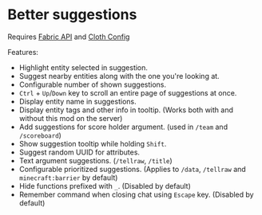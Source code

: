 # Better suggestions

Requires [Fabric API](https://modrinth.com/mod/fabric-api) and [Cloth Config](https://modrinth.com/mod/cloth-config)

Features:

- Highlight entity selected in suggestion.
- Suggest nearby entities along with the one you're looking at.
- Configurable number of shown suggestions.
- `Ctrl` + `Up`/`Down` key to scroll an entire page of suggestions at once.
- Display entity name in suggestions.
- Display entity tags and other info in tooltip. (Works both with and without this mod on the server)
- Add suggestions for score holder argument. (used in `/team` and `/scoreboard`)
- Show suggestion tooltip while holding `Shift`.
- Suggest random UUID for attributes.
- Text argument suggestions. (`/tellraw`, `/title`)
- Configurable prioritized suggestions. (Applies to `/data`, `/tellraw` and `minecraft:barrier` by default)
- Hide functions prefixed with `_`. (Disabled by default)
- Remember command when closing chat using `Escape` key. (Disabled by default)